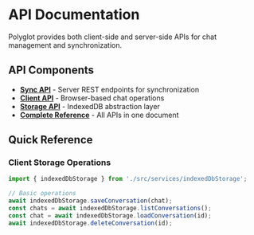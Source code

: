 # API Documentation

Polyglot provides both client-side and server-side APIs for chat management and synchronization.

## API Components
- **[Sync API](api/sync-api.md)** - Server REST endpoints for synchronization
- **[Client API](api/client-api.md)** - Browser-based chat operations
- **[Storage API](api/storage-api.md)** - IndexedDB abstraction layer
- **[Complete Reference](api/api-reference.md)** - All APIs in one document

## Quick Reference

### Client Storage Operations
```typescript
import { indexedDbStorage } from './src/services/indexedDbStorage';

// Basic operations
await indexedDbStorage.saveConversation(chat);
const chats = await indexedDbStorage.listConversations();
const chat = await indexedDbStorage.loadConversation(id);
await indexedDbStorage.deleteConversation(id);
```
